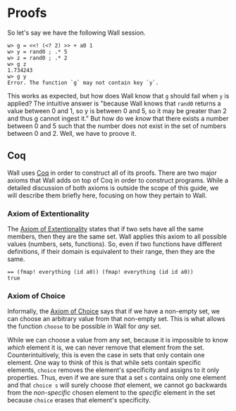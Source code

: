 # Proofs

So let's say we have the following Wall session.

```
w> g = <<! (<? 2) >> + a0 1
w> y = rand0 ; .* 5
w> z = rand0 ; .* 2
w> g z
1.734243
w> g y
Error. The function `g` may not contain key `y`.
```

This works as expected, but how does Wall know that `g` should fail when `y` is applied?  The intuitive answer is "because Wall knows that `rand0` returns a value between 0 and 1, so y is between 0 and 5, so it may be greater than 2 and thus g cannot ingest it."  But how do we *know* that there exists a number between 0 and 5 such that the number does not exist in the set of numbers between 0 and 2.  Well, we have to proove it.

## Coq

Wall uses [Coq](https://coq.inria.fr) in order to construct all of its proofs. There are two major axioms that Wall adds on top of Coq in order to construct programs. While a detailed discussion of both axioms is outside the scope of this guide, we will describe them briefly here, focusing on how they pertain to Wall.

### Axiom of Extentionality

The [Axiom of Extentionality](https://en.wikipedia.org/wiki/Axiom_of_extensionality) states that if two sets have all the same members, then they are the same set. Wall applies this axiom to all possible values (numbers, sets, functions). So, even if two functions have different definitions, if their domain is equivalent to their range, then they are the same.

```
== (fmap! everything (id a0)) (fmap! everything (id id a0))
true
```

### Axiom of Choice

Informally, the [Axiom of Choice](https://en.wikipedia.org/wiki/Axiom_of_choice) says that if we have a non-empty set, we can choose an arbitrary value from that non-empty set. This is what allows the function `choose` to be possible in Wall for *any* set.

While we can choose a value from any set, because it is impossible to know *which* element it is, we can never remove that element from the set. Counterintuitively, this is even the case in sets that only contain one element. One way to think of this is that while sets contain specific elements, `choice` removes the element's specificity and assigns to it only properties. Thus, even if we are sure that a set `s` contains only one element and that `choice s` will surely choose *that* element, we cannot go backwards from the *non-specific* chosen element to the *specific* element in the set because `choice` erases that element's specificity.